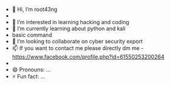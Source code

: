 - 👋 Hi, I’m root43ng
-
- 👀 I’m interested in learning hacking and coding
- 🌱 I’m currently learning about python and kali
- basic command
- 💞️ I’m looking to collaborate on cyber security export
- 📫 If you want to contact me please directly dm me -https://www.facebook.com/profile.php?id=61550253200264
- 
- 😄 Pronouns: ...
- ⚡ Fun fact: ...

<!---
root43ng/root43ng is a ✨ special ✨ repository because its `README.md` (this file) appears on your GitHub profile.
You can click the Preview link to take a look at your changes.
--->
